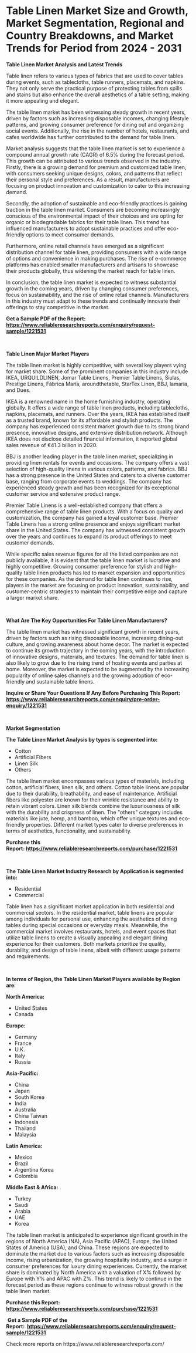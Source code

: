 <p><h1>Table Linen Market Size and Growth, Market Segmentation, Regional and Country Breakdowns, and Market Trends for Period from 2024 -  2031</h1></p><p><strong>Table Linen Market Analysis and Latest Trends</strong></p>
<p><p>Table linen refers to various types of fabrics that are used to cover tables during events, such as tablecloths, table runners, placemats, and napkins. They not only serve the practical purpose of protecting tables from spills and stains but also enhance the overall aesthetics of a table setting, making it more appealing and elegant.</p><p>The table linen market has been witnessing steady growth in recent years, driven by factors such as increasing disposable incomes, changing lifestyle patterns, and growing consumer preference for dining out and organizing social events. Additionally, the rise in the number of hotels, restaurants, and cafes worldwide has further contributed to the demand for table linen.</p><p>Market analysis suggests that the table linen market is set to experience a compound annual growth rate (CAGR) of 6.5% during the forecast period. This growth can be attributed to various trends observed in the industry. Firstly, there is a growing demand for premium and customized table linen, with consumers seeking unique designs, colors, and patterns that reflect their personal style and preferences. As a result, manufacturers are focusing on product innovation and customization to cater to this increasing demand.</p><p>Secondly, the adoption of sustainable and eco-friendly practices is gaining traction in the table linen market. Consumers are becoming increasingly conscious of the environmental impact of their choices and are opting for organic or biodegradable fabrics for their table linen. This trend has influenced manufacturers to adopt sustainable practices and offer eco-friendly options to meet consumer demands.</p><p>Furthermore, online retail channels have emerged as a significant distribution channel for table linen, providing consumers with a wide range of options and convenience in making purchases. The rise of e-commerce platforms has enabled smaller manufacturers and artisans to showcase their products globally, thus widening the market reach for table linen.</p><p>In conclusion, the table linen market is expected to witness substantial growth in the coming years, driven by changing consumer preferences, focus on sustainability, and the rise of online retail channels. Manufacturers in this industry must adapt to these trends and continually innovate their offerings to stay competitive in the market.</p></p>
<p><strong>Get a Sample PDF of the Report:&nbsp; <a href="https://www.reliableresearchreports.com/enquiry/request-sample/1221531">https://www.reliableresearchreports.com/enquiry/request-sample/1221531</a></strong></p>
<p>&nbsp;</p>
<p><strong>Table Linen Major Market Players</strong></p>
<p><p>The table linen market is highly competitive, with several key players vying for market share. Some of the prominent companies in this industry include IKEA, URQUILDLINEN, Jomar Table Linens, Premier Table Linens, Siulas, Prestige Linens, Fábrica María, aroundthetable, StarTex Linen, BBJ, lamaria, and Dues.</p><p>IKEA is a renowned name in the home furnishing industry, operating globally. It offers a wide range of table linen products, including tablecloths, napkins, placemats, and runners. Over the years, IKEA has established itself as a trusted brand, known for its affordable and stylish products. The company has experienced consistent market growth due to its strong brand presence, innovative designs, and extensive distribution network. Although IKEA does not disclose detailed financial information, it reported global sales revenue of €41.3 billion in 2020.</p><p>BBJ is another leading player in the table linen market, specializing in providing linen rentals for events and occasions. The company offers a vast selection of high-quality linens in various colors, patterns, and fabrics. BBJ has a strong presence in the United States and caters to a diverse customer base, ranging from corporate events to weddings. The company has experienced steady growth and has been recognized for its exceptional customer service and extensive product range.</p><p>Premier Table Linens is a well-established company that offers a comprehensive range of table linen products. With a focus on quality and customization, the company has gained a loyal customer base. Premier Table Linens has a strong online presence and enjoys significant market share in the United States. The company has witnessed consistent growth over the years and continues to expand its product offerings to meet customer demands.</p><p>While specific sales revenue figures for all the listed companies are not publicly available, it is evident that the table linen market is lucrative and highly competitive. Growing consumer preference for stylish and high-quality table linen products has led to market expansion and opportunities for these companies. As the demand for table linen continues to rise, players in the market are focusing on product innovation, sustainability, and customer-centric strategies to maintain their competitive edge and capture a larger market share.</p></p>
<p>&nbsp;</p>
<p><strong>What Are The Key Opportunities For Table Linen Manufacturers?</strong></p>
<p><p>The table linen market has witnessed significant growth in recent years, driven by factors such as rising disposable income, increasing dining-out culture, and growing awareness about home decor. The market is expected to continue its growth trajectory in the coming years, with the introduction of innovative designs, materials, and textures. The demand for table linen is also likely to grow due to the rising trend of hosting events and parties at home. Moreover, the market is expected to be augmented by the increasing popularity of online sales channels and the growing adoption of eco-friendly and sustainable table linens.</p></p>
<p><strong>Inquire or Share Your Questions If Any Before Purchasing This Report: <a href="https://www.reliableresearchreports.com/enquiry/pre-order-enquiry/1221531">https://www.reliableresearchreports.com/enquiry/pre-order-enquiry/1221531</a></strong></p>
<p>&nbsp;</p>
<p><strong>Market Segmentation</strong></p>
<p><strong>The Table Linen Market Analysis by types is segmented into:</strong></p>
<p><ul><li>Cotton</li><li>Artificial Fibers</li><li>Linen Silk</li><li>Others</li></ul></p>
<p><p>The table linen market encompasses various types of materials, including cotton, artificial fibers, linen silk, and others. Cotton table linens are popular due to their durability, breathability, and ease of maintenance. Artificial fibers like polyester are known for their wrinkle resistance and ability to retain vibrant colors. Linen silk blends combine the luxuriousness of silk with the durability and crispness of linen. The "others" category includes materials like jute, hemp, and bamboo, which offer unique textures and eco-friendly properties. Different market types cater to diverse preferences in terms of aesthetics, functionality, and sustainability.</p></p>
<p><strong>Purchase this Report:&nbsp;<a href="https://www.reliableresearchreports.com/purchase/1221531">https://www.reliableresearchreports.com/purchase/1221531</a></strong></p>
<p>&nbsp;</p>
<p><strong>The Table Linen Market Industry Research by Application is segmented into:</strong></p>
<p><ul><li>Residential</li><li>Commercial</li></ul></p>
<p><p>Table linen has a significant market application in both residential and commercial sectors. In the residential market, table linens are popular among individuals for personal use, enhancing the aesthetics of dining tables during special occasions or everyday meals. Meanwhile, the commercial market involves restaurants, hotels, and event spaces that utilize table linens to create a visually appealing and elegant dining experience for their customers. Both markets prioritize the quality, durability, and design of table linens, albeit with different usage patterns and requirements.</p></p>
<p>&nbsp;</p>
<p><strong>In terms of Region, the Table Linen Market Players available by Region are:</strong></p>
<p>
    <p> <strong> North America: </strong>
        <ul>
            <li>United States</li>
            <li>Canada</li>
        </ul>
        </p> 
    <p> <strong> Europe: </strong>
        <ul>
            <li>Germany</li>
            <li>France</li>
            <li>U.K.</li>
            <li>Italy</li>
            <li>Russia</li>
        </ul>
        </p> 
    <p> <strong> Asia-Pacific: </strong>
        <ul>
            <li>China</li>
            <li>Japan</li>
            <li>South Korea</li>
            <li>India</li>
            <li>Australia</li>
            <li>China Taiwan</li>
            <li>Indonesia</li>
            <li>Thailand</li>
            <li>Malaysia</li>
        </ul>
        </p> 
    <p> <strong> Latin America: </strong>
        <ul>
            <li>Mexico</li>
            <li>Brazil</li>
            <li>Argentina Korea</li>
            <li>Colombia</li>
        </ul>
        </p> 
    <p> <strong> Middle East & Africa: </strong>
        <ul>
            <li>Turkey</li>
            <li>Saudi</li>
            <li>Arabia</li>
            <li>UAE</li>
            <li>Korea</li>
        </ul>
    </p>
    </p>
<p><p>The table linen market is anticipated to experience significant growth in the regions of North America (NA), Asia Pacific (APAC), Europe, the United States of America (USA), and China. These regions are expected to dominate the market due to various factors such as increasing disposable income, rising urbanization, the growing hospitality industry, and a surge in consumer preferences for luxury dining experiences. Currently, the market share is dominated by North America with a valuation of X% followed by Europe with Y% and APAC with Z%. This trend is likely to continue in the forecast period as these regions continue to witness robust growth in the table linen market.</p></p>
<p><strong>Purchase this Report: <a href="https://www.reliableresearchreports.com/purchase/1221531">https://www.reliableresearchreports.com/purchase/1221531</a></strong></p>
<p>&nbsp;<strong>Get a Sample PDF of the Report:&nbsp;&nbsp;<a href="https://www.reliableresearchreports.com/enquiry/request-sample/1221531">https://www.reliableresearchreports.com/enquiry/request-sample/1221531</a></strong></p>
<p><strong></strong></p>
<p>Check more reports on https://www.reliableresearchreports.com/</p>